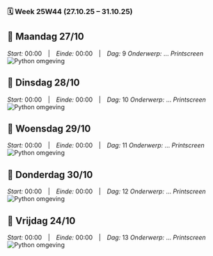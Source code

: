 ### 🗓️ Week 25W44 (27.10.25 – 31.10.25)

## 📅 Maandag 27/10
*Start:* 00:00 | *Einde:* 00:00 | *Dag:* 9 
*Onderwerp:* ...
*Printscreen*
![Python omgeving](../images/oktober_2025/)

## 📅 Dinsdag 28/10
*Start:* 00:00 | *Einde:* 00:00 | *Dag:* 10 
*Onderwerp:* ...
*Printscreen*
![Python omgeving](../images/oktober_2025/)

## 📅 Woensdag 29/10
*Start:* 00:00 | *Einde:* 00:00 | *Dag:* 11 
*Onderwerp:* ...
*Printscreen*
![Python omgeving](../images/oktober_2025/)

## 📅 Donderdag 30/10
*Start:* 00:00 | *Einde:* 00:00 | *Dag:* 12 
*Onderwerp:* ...
*Printscreen*
![Python omgeving](../images/oktober_2025/)

## 📅 Vrijdag 24/10
*Start:* 00:00 | *Einde:* 00:00 | *Dag:* 13
*Onderwerp:* ...
*Printscreen*
![Python omgeving](../images/oktober_2025/)

